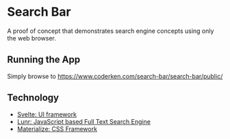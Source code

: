 # Search Bar

A proof of concept that demonstrates search engine concepts
using only the web browser.

## Running the App

Simply browse to <https://www.coderken.com/search-bar/search-bar/public/>

## Technology

* [Svelte: UI framework](https://svelte.dev/)
* [Lunr: JavaScript based Full Text Search Engine](https://lunrjs.com/)
* [Materialize: CSS Framework](https://materializecss.com/)
